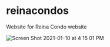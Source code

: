 # reinacondos
Website for Reina Condo website

![Screen Shot 2021-01-10 at 4 15 01 PM](https://user-images.githubusercontent.com/64336791/104135537-17ba0e80-535f-11eb-96af-350ec2724a7f.png)
